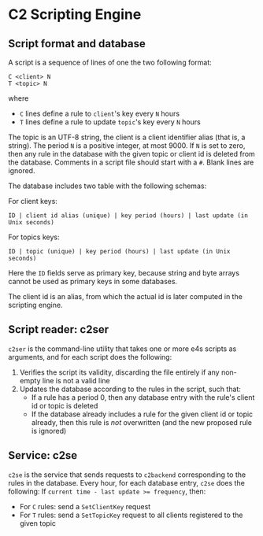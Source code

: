 # C2 Scripting Engine

## Script format and database

A script is a sequence of lines of one the two following format:

```
C <client> N
T <topic> N
```

where

* `C` lines define a rule to `client`'s key every `N` hours
* `T` lines define a rule to update `topic`'s key every `N` hours

The topic is an UTF-8 string, the client is a client identifier alias (that is, a string). 
The period `N` is a positive integer, at most 9000.
If `N` is set to zero, then any rule in the database with the given topic or client id is deleted from the database.
Comments in a script file should start with a `#`. Blank lines are ignored.


The database includes two table with the following schemas:

For client keys:
```
ID | client id alias (unique) | key period (hours) | last update (in Unix seconds)
```
For topics keys:
```
ID | topic (unique) | key period (hours) | last update (in Unix seconds)
```
Here the `ID` fields serve as primary key, because string and byte arrays cannot be used as primary keys in some databases.

The client id is an alias, from which the actual id is later computed in the scripting engine.


## Script reader: c2ser

`c2ser` is the command-line utility that takes one or more e4s scripts as arguments, and for each script does the following:

1. Verifies the script its validity, discarding the file entirely if any non-empty line is not a valid line
1. Updates the database according to the rules in the script, such that:
    - If a rule has a period 0, then any database entry with the rule's client id or topic is deleted
    - If the database already includes a rule for the given client id or topic already, then this rule is *not* overwritten (and the new proposed rule is ignored)


## Service: c2se

`c2se` is the service that sends requests to `c2backend` corresponding
to the rules in the database.
Every hour, for each database entry, `c2se` does the following:
If `current time - last update >= frequency`, then:

* For `C` rules: send a `SetClientKey` request
* For `T` rules: send a `SetTopicKey` request to all clients registered
  to the given topic



